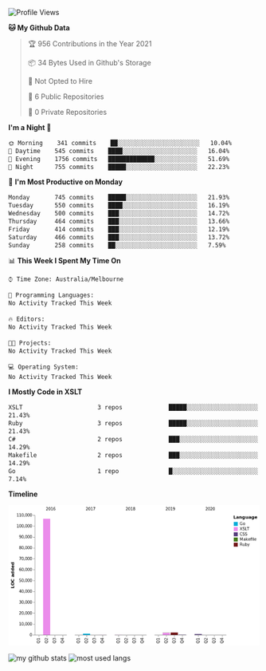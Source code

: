 <!--START_SECTION:waka-->
![Profile Views](http://img.shields.io/badge/Profile%20Views-21-blue)

**🐱 My Github Data** 

> 🏆 956 Contributions in the Year 2021
 > 
> 📦 34 Bytes Used in Github's Storage 
 > 
> 🚫 Not Opted to Hire
 > 
> 📜 6 Public Repositories 
 > 
> 🔑 0 Private Repositories  
 > 
**I'm a Night 🦉** 

```text
🌞 Morning    341 commits    ██░░░░░░░░░░░░░░░░░░░░░░░   10.04% 
🌆 Daytime    545 commits    ████░░░░░░░░░░░░░░░░░░░░░   16.04% 
🌃 Evening    1756 commits   █████████████░░░░░░░░░░░░   51.69% 
🌙 Night      755 commits    █████░░░░░░░░░░░░░░░░░░░░   22.23%

```
📅 **I'm Most Productive on Monday** 

```text
Monday       745 commits    █████░░░░░░░░░░░░░░░░░░░░   21.93% 
Tuesday      550 commits    ████░░░░░░░░░░░░░░░░░░░░░   16.19% 
Wednesday    500 commits    ███░░░░░░░░░░░░░░░░░░░░░░   14.72% 
Thursday     464 commits    ███░░░░░░░░░░░░░░░░░░░░░░   13.66% 
Friday       414 commits    ███░░░░░░░░░░░░░░░░░░░░░░   12.19% 
Saturday     466 commits    ███░░░░░░░░░░░░░░░░░░░░░░   13.72% 
Sunday       258 commits    ██░░░░░░░░░░░░░░░░░░░░░░░   7.59%

```


📊 **This Week I Spent My Time On** 

```text
⌚︎ Time Zone: Australia/Melbourne

💬 Programming Languages: 
No Activity Tracked This Week

🔥 Editors: 
No Activity Tracked This Week

🐱‍💻 Projects: 
No Activity Tracked This Week

💻 Operating System: 
No Activity Tracked This Week

```

**I Mostly Code in XSLT** 

```text
XSLT                     3 repos             █████░░░░░░░░░░░░░░░░░░░░   21.43% 
Ruby                     3 repos             █████░░░░░░░░░░░░░░░░░░░░   21.43% 
C#                       2 repos             ███░░░░░░░░░░░░░░░░░░░░░░   14.29% 
Makefile                 2 repos             ███░░░░░░░░░░░░░░░░░░░░░░   14.29% 
Go                       1 repo              █░░░░░░░░░░░░░░░░░░░░░░░░   7.14%

```


**Timeline**

![Chart not found](https://raw.githubusercontent.com/opoudjis/opoudjis/main/charts/bar_graph.png) 


<!--END_SECTION:waka-->


![my github stats](https://github-readme-stats.vercel.app/api?username=opoudjis&show_icons=true&theme=tokyonight&line_height=27)
![most used langs](https://github-readme-stats.vercel.app/api/top-langs/?username=opoudjis&hide=css,html&theme=tokyonight)

<!--
**opoudjis/opoudjis** is a ✨ _special_ ✨ repository because its `README.md` (this file) appears on your GitHub profile.

Here are some ideas to get you started:

- 🔭 I’m currently working on ...
- 🌱 I’m currently learning ...
- 👯 I’m looking to collaborate on ...
- 🤔 I’m looking for help with ...
- 💬 Ask me about ...
- 📫 How to reach me: ...
- 😄 Pronouns: ...
- ⚡ Fun fact: ...
-->
